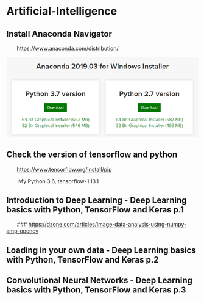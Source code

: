 # Artificial-Intelligence

## Install Anaconda Navigator

 &nbsp;&nbsp;&nbsp;&nbsp;&nbsp;&nbsp; https://www.anaconda.com/distribution/
   
   <img src="images/button1.PNG">
  
## Check the version of tensorflow and python
  
 &nbsp;&nbsp;&nbsp;&nbsp;&nbsp;&nbsp; https://www.tensorflow.org/install/pip 
  
 &nbsp;&nbsp;&nbsp;&nbsp;&nbsp;&nbsp;&nbsp; My Python 3.6, 	tensorflow-1.13.1

## Introduction to Deep Learning - Deep Learning basics with Python, TensorFlow and Keras p.1

&nbsp;&nbsp;&nbsp;&nbsp;&nbsp;&nbsp; ### https://dzone.com/articles/image-data-analysis-using-numpy-amp-opencv

## Loading in your own data - Deep Learning basics with Python, TensorFlow and Keras p.2

## Convolutional Neural Networks - Deep Learning basics with Python, TensorFlow and Keras p.3
